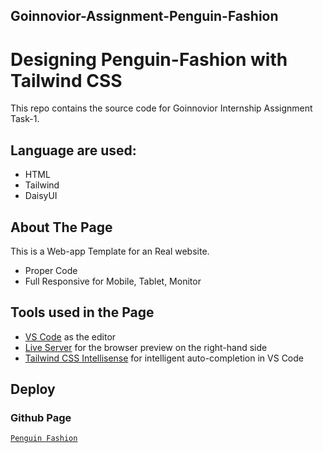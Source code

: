 ## Goinnovior-Assignment-Penguin-Fashion

# Designing Penguin-Fashion with Tailwind CSS
This repo contains the source code for Goinnovior Internship Assignment Task-1.

## Language are used:
- HTML
- Tailwind
- DaisyUI

## About The Page
This is a Web-app Template for an Real website.
- Proper Code
- Full Responsive for Mobile, Tablet, Monitor

## Tools used in the Page

- [VS Code](https://code.visualstudio.com/) as the editor
- [Live Server](https://github.com/ritwickdey/vscode-live-server-plus-plus) for the browser preview on the right-hand side
- [Tailwind CSS Intellisense](https://marketplace.visualstudio.com/items?itemName=bradlc.vscode-tailwindcss) for intelligent auto-completion in VS Code

## Deploy
### Github Page
[`Penguin Fashion`](https://ds-popeye.github.io/Goinnovior-Assignment-Penguin/)